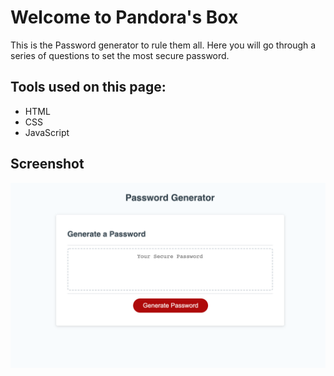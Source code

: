 # Welcome to Pandora's Box
This is the Password generator to rule them all. Here you will go through a series of questions to set the most secure password.

## Tools used on this page:
<ul>
<li>HTML</li>
<li>CSS</li>
<li>JavaScript</li>
</ul>

## Screenshot
<img src = "./assets/images/screenshot.png" />